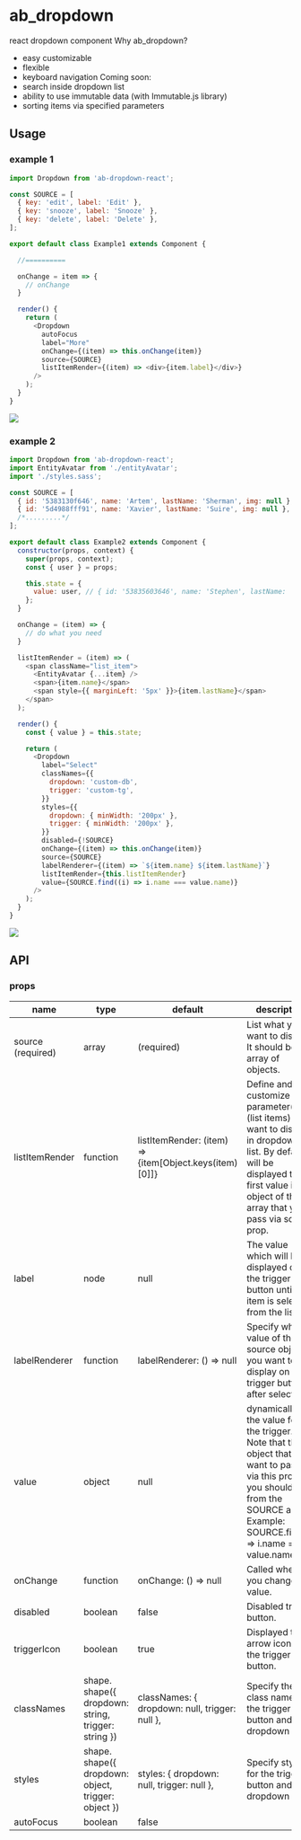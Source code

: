 # ab_dropdown
react dropdown component
Why ab_dropdown?
- easy customizable
- flexible
- keyboard navigation
Coming soon:
- search inside dropdown list
- ability to use immutable data (with Immutable.js library)
- sorting items via specified parameters 

## Usage
### example 1
```js
import Dropdown from 'ab-dropdown-react';

const SOURCE = [
  { key: 'edit', label: 'Edit' },
  { key: 'snooze', label: 'Snooze' },
  { key: 'delete', label: 'Delete' },
];

export default class Example1 extends Component {

  //==========

  onChange = item => {
    // onChange
  }

  render() {
    return (
      <Dropdown
        autoFocus
        label="More"
        onChange={(item) => this.onChange(item)}
        source={SOURCE}
        listItemRender={(item) => <div>{item.label}</div>}
      />
    );
  }
}
```
![](https://p63.f2.n0.cdn.getcloudapp.com/items/geuYKDyN/Screenshot+2019-11-12+at+23.22.32.png?v=53f61c98b9bb20e1024241fa30207dca)

### example 2
```js
import Dropdown from 'ab-dropdown-react';
import EntityAvatar from './entityAvatar';
import './styles.sass';

const SOURCE = [
  { id: '5383130f646', name: 'Artem', lastName: 'Sherman', img: null },
  { id: '5d4988fff91', name: 'Xavier', lastName: 'Suire', img: null },
  /*.........*/
];

export default class Example2 extends Component {
  constructor(props, context) {
    super(props, context);
    const { user } = props;

    this.state = {
      value: user, // { id: '53835603646', name: 'Stephen', lastName: 'Leguillon', img: null },
    };
  }

  onChange = (item) => {
    // do what you need
  }

  listItemRender = (item) => (
    <span className="list_item">
      <EntityAvatar {...item} />
      <span>{item.name}</span>
      <span style={{ marginLeft: '5px' }}>{item.lastName}</span>
    </span>
  );

  render() {
    const { value } = this.state;

    return (
      <Dropdown
        label="Select"
        classNames={{
          dropdown: 'custom-db',
          trigger: 'custom-tg',
        }}
        styles={{
          dropdown: { minWidth: '200px' },
          trigger: { minWidth: '200px' },
        }}
        disabled={!SOURCE}
        onChange={(item) => this.onChange(item)}
        source={SOURCE}
        labelRenderer={(item) => `${item.name} ${item.lastName}`}
        listItemRender={this.listItemRender}
        value={SOURCE.find((i) => i.name === value.name)}
      />
    );
  }
}
```
![](https://p63.f2.n0.cdn.getcloudapp.com/items/NQuenryw/Screenshot+2019-11-13+at+17.34.39.png?v=67274b61c337de699a8cceb350355544)

## API
### props

<table class="table table-bordered table-striped">
    <thead>
    <tr>
        <th>name</th>
        <th>type</th>
        <th>default</th>
        <th>description</th>
    </tr>
    </thead>
    <tbody>
      <tr>
        <td>source (required)</td>
        <td>array</td>
        <td>(required)</td>
        <td>List what you want to display. It should be an array of objects.</td>
      </tr>
      <tr>
        <td>listItemRender</td>
        <td>function</td>
        <td>listItemRender: (item) => <div>{item[Object.keys(item)[0]]}</div></td>
        <td>Define and customize what parameter(s) (list items) you want to display in dropdown list. By default will be displayed the first value in the object of the array that you pass via source prop.</td>
      </tr>
      <tr>
        <td>label</td>
        <td>node</td>
        <td>null</td>
        <td>The value which will be displayed on the trigger button until no item is selected from the list.</td>
      </tr>
      <tr>
        <td>labelRenderer</td>
        <td>function</td>
        <td>labelRenderer: () => null</td>
        <td>Specify which value of the source object you want to display on a trigger button after selection.</td>
      </tr>
      <tr>
        <td>value</td>
        <td>object</td>
        <td>null</td>
        <td>dynamically set the value for the trigger. Note that the object that you want to pass via this prop you should take from the SOURCE array. Example: SOURCE.find((i) => i.name === value.name)</td>
      </tr>
      <tr>
        <td>onChange</td>
        <td>function</td>
        <td>onChange: () => null</td>
        <td>Called when you change the value.</td>
      </tr>
      <tr>
        <td>disabled</td>
        <td>boolean</td>
        <td>false</td>
        <td>Disabled trigger button.</td>
      </tr>
      <tr>
        <td>triggerIcon</td>
        <td>boolean</td>
        <td>true</td>
        <td>Displayed the arrow icon on the trigger button.</td>
      </tr>
        <td>classNames</td>
        <td>shape. shape({ dropdown: string, trigger: string })</td>
        <td>classNames: { dropdown: null, trigger: null },</td>
        <td>Specify the class names for the trigger button and dropdown list.</td>
      </tr>
      <tr>
        <td>styles</td>
        <td>shape. shape({ dropdown: object, trigger: object })</td>
        <td>styles: { dropdown: null, trigger: null },</td>
        <td>Specify styles for the trigger button and dropdown list.</td>
      </tr>
      <tr>
        <td>autoFocus</td>
        <td>boolean</td>
        <td>false</td>
        <td></td>
      </tr>
    </tbody>
</table>